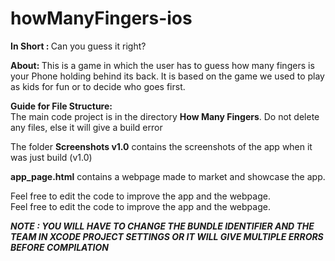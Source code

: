 # howManyFingers-ios
<b> In Short : </b> Can you guess it right?

<b> About: </b> This is a game in which the user has to guess how many fingers is your Phone holding behind its back. It is based on the game we used to play as kids for fun or to decide who goes first.

<b> Guide for File Structure: </b> <br>
The main code project is in the directory <b>How Many Fingers</b>. Do not delete any files, else it will give a build error

The folder <b>Screenshots v1.0</b> contains the screenshots of the app when it was just build (v1.0)

<b>app_page.html</b> contains a webpage made to market and showcase the app.

Feel free to edit the code to improve the app and the webpage.
<br>Feel free to edit the code to improve the app and the webpage.

<b><i> NOTE : YOU WILL HAVE TO CHANGE THE BUNDLE IDENTIFIER AND THE TEAM IN XCODE PROJECT SETTINGS OR IT WILL GIVE MULTIPLE ERRORS BEFORE COMPILATION </i></b>
